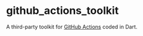# github_actions_toolkit

A third-party toolkit for [GitHub Actions](https://help.github.com/en/actions) coded in Dart.
